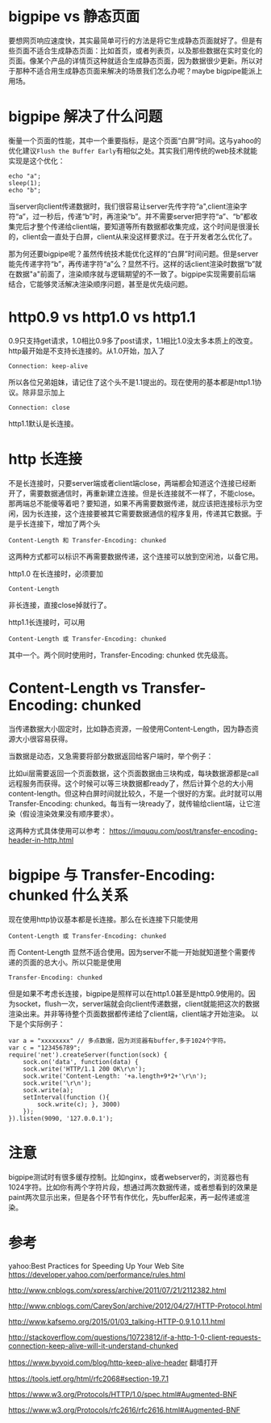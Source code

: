 # bigpipe vs 静态页面

要想网页响应速度快，其实最简单可行的方法是将它生成静态页面就好了。但是有些页面不适合生成静态页面：比如首页，或者列表页，以及那些数据在实时变化的页面。像某个产品的详情页这种就适合生成静态页面，因为数据很少更新。所以对于那种不适合用生成静态页面来解决的场景我们怎么办呢？maybe bigpipe能派上用场。

# bigpipe 解决了什么问题

衡量一个页面的性能，其中一个重要指标，是这个页面“白屏”时间。这与yahoo的优化建议```Flush the Buffer Early```有相似之处。其实我们用传统的web技术就能实现是这个优化：

```
echo "a";
sleep(1);
echo "b";
```

当server向client传递数据时，我们很容易让server先传字符“a",client渲染字符“a”，过一秒后，传递“b”时，再渲染“b”。并不需要server把字符“a”、“b”都收集完后才整个传递给client端，要知道等所有数据都收集完成，这个时间是很漫长的，client会一直处于白屏，client从来没这样要求过。在于开发者怎么优化了。

那为何还要bigpipe呢？虽然传统技术能优化这样的“白屏”时间问题。但是server能先传递字符“b”，再传递字符“a”么？显然不行。这样的话client渲染时数据“b”就在数据"a"前面了，渲染顺序就与逻辑期望的不一致了。bigpipe实现需要前后端结合，它能够灵活解决渲染顺序问题，甚至是优先级问题。



# http0.9 vs http1.0 vs http1.1 
0.9只支持get请求，1.0相比0.9多了post请求，1.1相比1.0没太多本质上的改变。http最开始是不支持长连接的。从1.0开始，加入了
```
Connection: keep-alive
```
所以各位兄弟姐妹，请记住了这个头不是1.1提出的。现在使用的基本都是http1.1协议。除非显示加上
```
Connection: close
```
http1.1默认是长连接。

# http 长连接

不是长连接时，只要server端或者client端close，两端都会知道这个连接已经断开了，需要数据通信时，再重新建立连接。但是长连接就不一样了，不能close。那两端总不能傻等着吧？要知道，如果不再需要数据传递，就应该把连接标示为空闲，因为长连接，这个连接要被其它需要数据通信的程序复用，传递其它数据。于是乎长连接下，增加了两个头
```
Content-Length 和 Transfer-Encoding: chunked

```
这两种方式都可以标识不再需要数据传递，这个连接可以放到空闲池，以备它用。

http1.0 在长连接时，必须要加
```
Content-Length
```
非长连接，直接close掉就行了。

http1.1长连接时，可以用
```
Content-Length 或 Transfer-Encoding: chunked

```
其中一个。两个同时使用时，Transfer-Encoding: chunked 优先级高。

# Content-Length vs Transfer-Encoding: chunked

当传递数据大小固定时，比如静态资源，一般使用Content-Length，因为静态资源大小很容易获得。

当数据是动态，又急需要将部分数据返回给客户端时，举个例子：

比如ui层需要返回一个页面数据，这个页面数据由三块构成，每块数据源都是call远程服务而获得。这个时候可以等三块数据都ready了，然后计算个总的大小用content-length。但这种白屏时间就比较久，不是一个很好的方案。此时就可以用Transfer-Encoding: chunked。每当有一块ready了，就传输给client端，让它渲染（假设渲染效果没有顺序要求）。

这两种方式具体使用可以参考：
https://imququ.com/post/transfer-encoding-header-in-http.html


# bigpipe 与 Transfer-Encoding: chunked 什么关系

现在使用http协议基本都是长连接。那么在长连接下只能使用
```
Content-Length 或 Transfer-Encoding: chunked

```
而
Content-Length 显然不适合使用。因为server不能一开始就知道整个需要传递的页面的总大小。所以只能是使用
```
Transfer-Encoding: chunked
```

但是如果不考虑长连接，bigpipe是照样可以在http1.0甚至是http0.9使用的。因为socket，flush一次，server端就会向client传递数据，client就能把这次的数据渲染出来。并非等待整个页面数据都传递给了client端，client端才开始渲染。
以下是个实际例子：

```
var a = "xxxxxxxx" // 多点数据，因为浏览器有buffer,多于1024个字符。
var c = "123456789";
require('net').createServer(function(sock) {            
    sock.on('data', function(data) { 
    sock.write('HTTP/1.1 200 OK\r\n'); 
    sock.write('Content-Length: '+a.length+9*2+'\r\n');
    sock.write('\r\n'); 
    sock.write(a); 
    setInterval(function (){ 
        sock.write(c); }, 3000) 
    });
}).listen(9090, '127.0.0.1');

```
# 注意
bigpipe测试时有很多缓存控制。比如nginx，或者webserver的，浏览器也有1024字符。比如你有两个字符片段，想通过两次数据传递，或者想看到的效果是paint两次显示出来，但是各个环节有作优化，先buffer起来，再一起传递或渲染。

# 参考

yahoo:Best Practices for Speeding Up Your Web Site
https://developer.yahoo.com/performance/rules.html

http://www.cnblogs.com/xpress/archive/2011/07/21/2112382.html

http://www.cnblogs.com/CareySon/archive/2012/04/27/HTTP-Protocol.html

http://www.kafsemo.org/2015/01/03_talking-HTTP-0.9,1.0,1.1.html

http://stackoverflow.com/questions/10723812/if-a-http-1-0-client-requests-connection-keep-alive-will-it-understand-chunked

https://www.byvoid.com/blog/http-keep-alive-header 翻墙打开

https://tools.ietf.org/html/rfc2068#section-19.7.1

https://www.w3.org/Protocols/HTTP/1.0/spec.html#Augmented-BNF

https://www.w3.org/Protocols/rfc2616/rfc2616.html#Augmented-BNF

